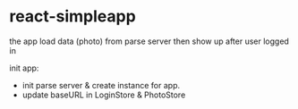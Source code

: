 # react-simpleapp
the app load data (photo) from parse server then show up after user logged in

init app:
- init parse server & create instance for app.
- update baseURL in LoginStore & PhotoStore
